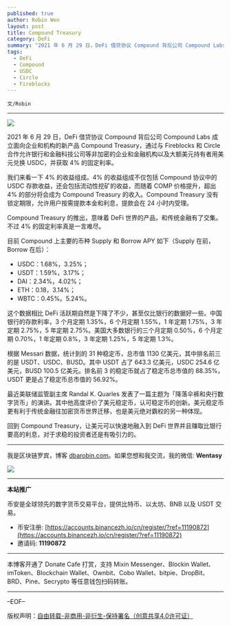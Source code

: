 ```yaml
---
published: true
author: Robin Wen
layout: post
title: Compound Treasury
category: DeFi
summary: "2021 年 6 月 29 日，DeFi 借贷协议 Compound 背后公司 Compound Labs 成立面向企业和机构的新产品 Compound Treasury，通过与 Fireblocks 和 Circle 合作允许银行和金融科技公司等非加密的企业和金融机构以及大额美元持有者用美元兑换 USDC，并获取 4% 的固定利率。回到 Compound Treasury，让美元可以快速地融入到 DeFi 世界并且赚取比银行要高的利息，对于求稳的投资者还是有吸引力的。"
tags:
  - DeFi
  - Compound
  - USDC
  - Circle
  - Fireblocks
---
```


`文/Robin`

***

![](https://cdn.dbarobin.com/e6l5d8b.png)

2021 年 6 月 29 日，DeFi 借贷协议 Compound 背后公司 Compound Labs 成立面向企业和机构的新产品 Compound Treasury，通过与 Fireblocks 和 Circle 合作允许银行和金融科技公司等非加密的企业和金融机构以及大额美元持有者用美元兑换 USDC，并获取 4% 的固定利率。

我们来看一下 4% 的收益组成。4% 的收益组成不仅包括 Compound 协议中的 USDC 存款收益，还会包括流动性挖矿的收益，而随着 COMP 价格提升，超出 4% 的部分将会成为 Compound Treasury 的收入。Compound Treasury 没有锁定期限，允许用户按需提款本金和利息，提款会在 24 小时内受理。

Compound Treasury 的推出，意味着 DeFi 世界的产品，和传统金融有了交集。不过 4% 的固定利率真是一言难尽。

目前 Compound 上主要的币种 Supply 和 Borrow APY 如下（Supply 在前，Borrow 在后）：

* USDC：1.68%，3.25%；
* USDT：1.59%，3.17%；
* DAI：2.34%，4.02%；
* ETH：0.18，3.14%；
* WBTC：0.45%。5.24%。

这个数据相比 DeFi 活跃期自然是下降了不少，甚至仅比银行的数据好一些。中国银行的存款利率，3 个月定期 1.35%，6 个月定期 1.55%，1 年定期 1.75%，3 年定期 2.75%，5 年定期 2.75%。美国大多数银行的三个月定期 0.50%，6 个月定期 0.70%，1 年定期 0.8%，3 年定期 1.25%，5 年定期 1.3%。

根据 Messari 数据，统计到的 31 种稳定币，总市值 1130 亿美元，其中排名前三的是 USDT、USDC、BUSD。其中 USDT 占了 643.3 亿美元，USDC 254.6 亿美元，BUSD 100.5 亿美元。排名前 3 的稳定币就占了稳定币总市值的 88.35%，USDT 更是占了稳定币总市值的 56.92%。

最近美联储监管副主席 Randal K. Quarles 发表了一篇主题为「降落伞裤和央行数字货币」的演讲。其中他高度评价了美元稳定币，认可稳定币的创新。美元稳定币更有利于传统金融往加密货币世界迁移，也是美元绝对霸权的另一种体现。

回到 Compound Treasury，让美元可以快速地融入到 DeFi 世界并且赚取比银行要高的利息，对于求稳的投资者还是有吸引力的。

***

我是区块链罗宾，博客 [dbarobin.com](https://dbarobin.com/)。如果您想和我交流，我的微信: **Wentasy**

![](https://cdn.dbarobin.com/v4yywe2.png)

***

**本站推广**

币安是全球领先的数字货币交易平台，提供比特币、以太坊、BNB 以及 USDT 交易。

* 币安注册: [https://accounts.binancezh.io/cn/register/?ref=11190872](https://accounts.binancezh.io/cn/register/?ref=11190872)
* 邀请码: **11190872**

***

本博客开通了 Donate Cafe 打赏，支持 Mixin Messenger、Blockin Wallet、imToken、Blockchain Wallet、Ownbit、Cobo Wallet、bitpie、DropBit、BRD、Pine、Secrypto 等任意钱包扫码转账。

<center>
    <div class="--donate-button"
         data-button-id="f8b9df0d-af9a-460d-8258-d3f435445075"
    ></div>
</center>

***

–EOF–

版权声明：[自由转载-非商用-非衍生-保持署名（创意共享4.0许可证）](http://creativecommons.org/licenses/by-nc-nd/4.0/deed.zh)